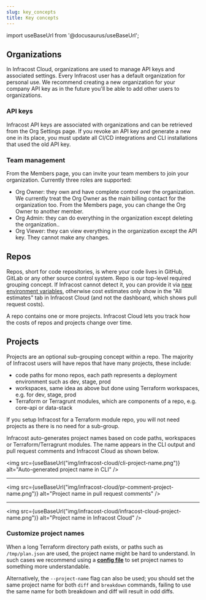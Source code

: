 ```yaml
---
slug: key_concepts
title: Key concepts
---
```


import useBaseUrl from '@docusaurus/useBaseUrl';

## Organizations

In Infracost Cloud, organizations are used to manage API keys and associated settings. Every Infracost user has a default organization for personal use. We recommend creating a new organization for your company API key as in the future you'll be able to add other users to organizations.

### API keys

Infracost API keys are associated with organizations and can be retrieved from the Org Settings page. If you revoke an API key and generate a new one in its place, you must update all CI/CD integrations and CLI installations that used the old API key.

### Team management

From the Members page, you can invite your team members to join your organization. Currently three roles are supported:
- Org Owner: they own and have complete control over the organization. We currently treat the Org Owner as the main billing contact for the organization too. From the Members page, you can change the Org Owner to another member.
- Org Admin: they can do everything in the organization except deleting the organization..
- Org Viewer: they can view everything in the organization except the API key. They cannot make any changes.

## Repos

Repos, short for code repositories, is where your code lives in GitHub, GitLab or any other source control system. Repo is our top-level required grouping concept. If Infracost cannot detect it, you can provide it via [new environment variables](/docs/features/environment_variables/#environment-variables-to-set-metadata), otherwise cost estimates only show in the "All estimates" tab in Infracost Cloud (and not the dashboard, which shows pull request costs).

A repo contains one or more projects. Infracost Cloud lets you track how the costs of repos and projects change over time.

## Projects

Projects are an optional sub-grouping concept within a repo. The majority of Infracost users will have repos that have many projects, these include:
- code paths for mono repos, each path represents a deployment environment such as dev, stage, prod
- workspaces, same idea as above but done using Terraform workspaces, e.g. for dev, stage, prod
- Terraform or Terragrunt modules, which are components of a repo, e.g. core-api or data-stack

If you setup Infracost for a Terraform module repo, you will not need projects as there is no need for a sub-group.

Infracost auto-generates project names based on code paths, workspaces or Terraform/Terragrunt modules. The name appears in the CLI output and pull request comments and Infracost Cloud as shown below.

<img src={useBaseUrl("img/infracost-cloud/cli-project-name.png")} alt="Auto-generated project name in CLI" />

---

<img src={useBaseUrl("img/infracost-cloud/pr-comment-project-name.png")} alt="Project name in pull request comments" />

---

<img src={useBaseUrl("img/infracost-cloud/infracost-cloud-project-name.png")} alt="Project name in Infracost Cloud" />

### Customize project names

When a long Terraform directory path exists, or paths such as `/tmp/plan.json` are used, the project name might be hard to understand. In such cases we recommend using a [**config file**](/docs/features/config_file/) to set project names to something more understandable.

Alternatively, the `--project-name` flag can also be used; you should set the same project name for both `diff` and `breakdown` commands, failing to use the same name for both breakdown and diff will result in odd diffs.
